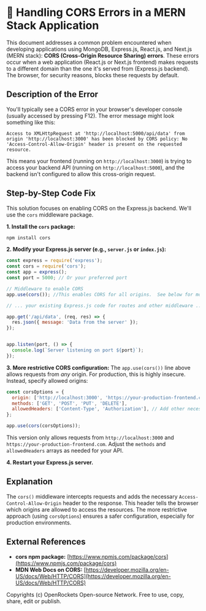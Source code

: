 # 🐞 Handling CORS Errors in a MERN Stack Application


This document addresses a common problem encountered when developing applications using MongoDB, Express.js, React.js, and Next.js (MERN stack): **CORS (Cross-Origin Resource Sharing) errors**.  These errors occur when a web application (React.js or Next.js frontend) makes requests to a different domain than the one it's served from (Express.js backend).  The browser, for security reasons, blocks these requests by default.

## Description of the Error

You'll typically see a CORS error in your browser's developer console (usually accessed by pressing F12). The error message might look something like this:

```
Access to XMLHttpRequest at 'http://localhost:5000/api/data' from origin 'http://localhost:3000' has been blocked by CORS policy: No 'Access-Control-Allow-Origin' header is present on the requested resource.
```

This means your frontend (running on `http://localhost:3000`) is trying to access your backend API (running on `http://localhost:5000`), and the backend isn't configured to allow this cross-origin request.


## Step-by-Step Code Fix

This solution focuses on enabling CORS on the Express.js backend. We'll use the `cors` middleware package.

**1. Install the `cors` package:**

```bash
npm install cors
```

**2.  Modify your Express.js server (e.g., `server.js` or `index.js`):**

```javascript
const express = require('express');
const cors = require('cors');
const app = express();
const port = 5000; // Or your preferred port

// Middleware to enable CORS
app.use(cors()); //This enables CORS for all origins.  See below for more restrictive options

// ... your existing Express.js code for routes and other middleware ...

app.get('/api/data', (req, res) => {
  res.json({ message: 'Data from the server' });
});


app.listen(port, () => {
  console.log(`Server listening on port ${port}`);
});
```

**3. More restrictive CORS configuration:**  The `app.use(cors())` line above allows requests from *any* origin.  For production, this is highly insecure.  Instead, specify allowed origins:

```javascript
const corsOptions = {
  origin: ['http://localhost:3000', 'https://your-production-frontend.com'], // Replace with your frontend URLs
  methods: ['GET', 'POST', 'PUT', 'DELETE'],
  allowedHeaders: ['Content-Type', 'Authorization'], // Add other necessary headers
};

app.use(cors(corsOptions));
```

This version only allows requests from `http://localhost:3000` and `https://your-production-frontend.com`.  Adjust the `methods` and `allowedHeaders` arrays as needed for your API.


**4. Restart your Express.js server.**


## Explanation

The `cors()` middleware intercepts requests and adds the necessary `Access-Control-Allow-Origin` header to the response. This header tells the browser which origins are allowed to access the resources. The more restrictive approach (using `corsOptions`) ensures a safer configuration, especially for production environments.


## External References

* **cors npm package:** [https://www.npmjs.com/package/cors](https://www.npmjs.com/package/cors)
* **MDN Web Docs on CORS:** [https://developer.mozilla.org/en-US/docs/Web/HTTP/CORS](https://developer.mozilla.org/en-US/docs/Web/HTTP/CORS)


Copyrights (c) OpenRockets Open-source Network. Free to use, copy, share, edit or publish.

